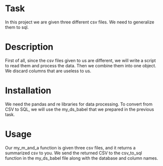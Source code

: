 # Task

In this project we are given three different csv files. 
We need to generalize them to sql.

# Description

First of all, since the csv files given to us are different, we will write a script to read them and process the data. 
Then we combine them into one object. 
We discard columns that are useless to us.

# Installation

We need the pandas and re libraries for data processing. 
To convert from CSV to SQL, we will use the my_ds_babel that we prepared in the previous task.

# Usage

Our my_m_and_a function is given three csv files, and it returns a summarized csv to you. 
We send the returned CSV to the csv_to_sql function in the my_ds_babel file along with the database and column names.